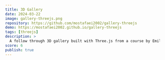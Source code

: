 ```yaml
---
title: 3D Gallery
date: 2024-03-22
image: gallery-threejs.png
repository: https://github.com/mostafaei2002/gallery-threejs
demo: https://mostafaei2002.github.io/gallery-threejs
tags: [threejs]
description: >
  A follow through 3D gallery built with Three.js from a course by Emilian Kasemi on freeCodeCamp.
score: 6
publish: true
---
```

